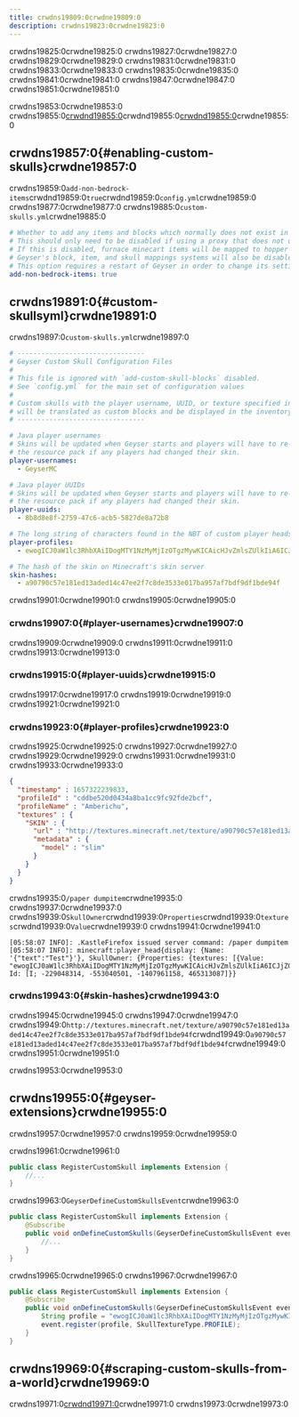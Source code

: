 ```yaml
---
title: crwdns19809:0crwdne19809:0
description: crwdns19823:0crwdne19823:0
---
```


crwdns19825:0crwdne19825:0 crwdns19827:0crwdne19827:0 crwdns19829:0crwdne19829:0 crwdns19831:0crwdne19831:0 crwdns19833:0crwdne19833:0 crwdns19835:0crwdne19835:0 crwdns19841:0crwdne19841:0 crwdns19847:0crwdne19847:0 crwdns19851:0crwdne19851:0

crwdns19853:0crwdne19853:0 crwdns19855:0[crwdnd19855:0](#custom-skullsyml)crwdnd19855:0[crwdnd19855:0](#geyser-extensions)crwdne19855:0

## crwdns19857:0{#enabling-custom-skulls}crwdne19857:0

crwdns19859:0`add-non-bedrock-items`crwdnd19859:0`true`crwdnd19859:0`config.yml`crwdne19859:0 crwdns19877:0crwdne19877:0 crwdns19885:0`custom-skulls.yml`crwdne19885:0

```yaml
# Whether to add any items and blocks which normally does not exist in Bedrock Edition.
# This should only need to be disabled if using a proxy that does not use the "transfer packet" style of server switching.
# If this is disabled, furnace minecart items will be mapped to hopper minecart items.
# Geyser's block, item, and skull mappings systems will also be disabled.
# This option requires a restart of Geyser in order to change its setting.
add-non-bedrock-items: true
```

## crwdns19891:0{#custom-skullsyml}crwdne19891:0

crwdns19897:0`custom-skulls.yml`crwdne19897:0

```yml
# --------------------------------
# Geyser Custom Skull Configuration Files
#
# This file is ignored with `add-custom-skull-blocks` disabled.
# See `config.yml` for the main set of configuration values
#
# Custom skulls with the player username, UUID, or texture specified in this file
# will be translated as custom blocks and be displayed in the inventory and on entities.
# --------------------------------

# Java player usernames
# Skins will be updated when Geyser starts and players will have to re-download
# the resource pack if any players had changed their skin.
player-usernames:
  - GeyserMC

# Java player UUIDs
# Skins will be updated when Geyser starts and players will have to re-download
# the resource pack if any players had changed their skin.
player-uuids:
  - 8b8d8e8f-2759-47c6-acb5-5827de8a72b8

# The long string of characters found in the NBT of custom player heads
player-profiles:
  - ewogICJ0aW1lc3RhbXAiIDogMTY1NzMyMjIzOTgzMywKICAicHJvZmlsZUlkIiA6ICJjZGRiZTUyMGQwNDM0YThiYTFjYzlmYzkyZmRlMmJjZiIsCiAgInByb2ZpbGVOYW1lIiA6ICJBbWJlcmljaHUiLAogICJ0ZXh0dXJlcyIgOiB7CiAgICAiU0tJTiIgOiB7CiAgICAgICJ1cmwiIDogImh0dHA6Ly90ZXh0dXJlcy5taW5lY3JhZnQubmV0L3RleHR1cmUvYTkwNzkwYzU3ZTE4MWVkMTNhZGVkMTRjNDdlZTJmN2M4ZGUzNTMzZTAxN2JhOTU3YWY3YmRmOWRmMWJkZTk0ZiIsCiAgICAgICJtZXRhZGF0YSIgOiB7CiAgICAgICAgIm1vZGVsIiA6ICJzbGltIgogICAgICB9CiAgICB9CiAgfQp9

# The hash of the skin on Minecraft's skin server
skin-hashes:
  - a90790c57e181ed13aded14c47ee2f7c8de3533e017ba957af7bdf9df1bde94f
```

crwdns19901:0crwdne19901:0 crwdns19905:0crwdne19905:0

### crwdns19907:0{#player-usernames}crwdne19907:0

crwdns19909:0crwdne19909:0 crwdns19911:0crwdne19911:0 crwdns19913:0crwdne19913:0

### crwdns19915:0{#player-uuids}crwdne19915:0

crwdns19917:0crwdne19917:0 crwdns19919:0crwdne19919:0 crwdns19921:0crwdne19921:0

### crwdns19923:0{#player-profiles}crwdne19923:0

crwdns19925:0crwdne19925:0 crwdns19927:0crwdne19927:0 crwdns19929:0crwdne19929:0 crwdns19931:0crwdne19931:0 crwdns19933:0crwdne19933:0

```json
{
  "timestamp" : 1657322239833,
  "profileId" : "cddbe520d0434a8ba1cc9fc92fde2bcf",
  "profileName" : "Amberichu",
  "textures" : {
    "SKIN" : {
      "url" : "http://textures.minecraft.net/texture/a90790c57e181ed13aded14c47ee2f7c8de3533e017ba957af7bdf9df1bde94f",
      "metadata" : {
        "model" : "slim"
      }
    }
  }
}
```

crwdns19935:0`/paper dumpitem`crwdne19935:0 crwdns19937:0crwdne19937:0 crwdns19939:0`SkullOwner`crwdnd19939:0`Properties`crwdnd19939:0`textures`crwdnd19939:0`Value`crwdne19939:0 crwdns19941:0crwdne19941:0

```log
[05:58:07 INFO]: .KastleFirefox issued server command: /paper dumpitem
[05:58:07 INFO]: minecraft:player_head{display: {Name: '{"text":"Test"}'}, SkullOwner: {Properties: {textures: [{Value: "ewogICJ0aW1lc3RhbXAiIDogMTY1NzMyMjIzOTgzMywKICAicHJvZmlsZUlkIiA6ICJjZGRiZTUyMGQwNDM0YThiYTFjYzlmYzkyZmRlMmJjZiIsCiAgInByb2ZpbGVOYW1lIiA6ICJkYXZjaG9vIiwKICAidGV4dHVyZXMiIDogewogICAgIlNLSU4iIDogewogICAgICAidXJsIiA6ICJodHRwOi8vdGV4dHVyZXMubWluZWNyYWZ0Lm5ldC90ZXh0dXJlL2E5MDc5MGM1N2UxODFlZDEzYWRlZDE0YzQ3ZWUyZjdjOGRlMzUzM2UwMTdiYTk1N2FmN2JkZjlkZjFiZGU5NGYiLAogICAgICAibWV0YWRhdGEiIDogewogICAgICAgICJtb2RlbCIgOiAic2xpbSIKICAgICAgfQogICAgfQogIH0KfQ"}]}, Id: [I; -229048314, -553040501, -1407961158, 465313087]}}
```

### crwdns19943:0{#skin-hashes}crwdne19943:0

crwdns19945:0crwdne19945:0 crwdns19947:0crwdne19947:0 crwdns19949:0`http://textures.minecraft.net/texture/a90790c57e181ed13aded14c47ee2f7c8de3533e017ba957af7bdf9df1bde94f`crwdnd19949:0`a90790c57e181ed13aded14c47ee2f7c8de3533e017ba957af7bdf9df1bde94f`crwdne19949:0 crwdns19951:0crwdne19951:0

crwdns19953:0crwdne19953:0

## crwdns19955:0{#geyser-extensions}crwdne19955:0

crwdns19957:0crwdne19957:0 crwdns19959:0crwdne19959:0

crwdns19961:0crwdne19961:0

```java
public class RegisterCustomSkull implements Extension {
    //...
}
```

crwdns19963:0`GeyserDefineCustomSkullsEvent`crwdne19963:0

```java
public class RegisterCustomSkull implements Extension {
    @Subscribe
    public void onDefineCustomSkulls(GeyserDefineCustomSkullsEvent event) {
        //...
    }
}
```

crwdns19965:0crwdne19965:0 crwdns19967:0crwdne19967:0

```java
public class RegisterCustomSkull implements Extension {
    @Subscribe
    public void onDefineCustomSkulls(GeyserDefineCustomSkullsEvent event) {
        String profile = "ewogICJ0aW1lc3RhbXAiIDogMTY1NzMyMjIzOTgzMywKICAicHJvZmlsZUlkIiA6ICJjZGRiZTUyMGQwNDM0YThiYTFjYzlmYzkyZmRlMmJjZiIsCiAgInByb2ZpbGVOYW1lIiA6ICJkYXZjaG9vIiwKICAidGV4dHVyZXMiIDogewogICAgIlNLSU4iIDogewogICAgICAidXJsIiA6ICJodHRwOi8vdGV4dHVyZXMubWluZWNyYWZ0Lm5ldC90ZXh0dXJlL2E5MDc5MGM1N2UxODFlZDEzYWRlZDE0YzQ3ZWUyZjdjOGRlMzUzM2UwMTdiYTk1N2FmN2JkZjlkZjFiZGU5NGYiLAogICAgICAibWV0YWRhdGEiIDogewogICAgICAgICJtb2RlbCIgOiAic2xpbSIKICAgICAgfQogICAgfQogIH0KfQ"
        event.register(profile, SkullTextureType.PROFILE);
    }
}
```

## crwdns19969:0{#scraping-custom-skulls-from-a-world}crwdne19969:0

crwdns19971:0[crwdnd19971:0](https://github.com/davchoo/HeadExtractor)crwdne19971:0 crwdns19973:0crwdne19973:0
